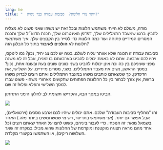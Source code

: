 ```yaml
---
lang: he
title: "  יותר מדי חלונות?  סביבות עבודה כבר ניסית?"
---
```



מודה, מעולם לא הייתי משתמש חלונות ובכל זאת יש משהו שאני פשוט לא מצליח להבין: ברגע שמעבד התמלילים שלך, דפדפן האינטרנט שלך,
תכנת הדוא״ל שלך ותכנת המסרים המידיים פתוחה ועוד כמה חלונות כדי לסייר בין הקבצים שלך. איך משתמשי חלונות לא <b>הולכים לאיבוד</b>
בתוך כל הבלגן הזה?



  סביבות עבודה זו תכונה שלא אוותר עליה לעולם. בטח יש לכם צג יחיד, נכון? נסו לינוקס, ויהיו לכם ארבעה. אתם לא באמת יכולים להביט בארבעתם בו זמנית, אבל זה לא משנה מפני שעיניכם בין כה וכה אינן יכולות להביט בשני כוונים שונים בעת ובעונה אחת, נכון? במסך הראשון, נשים את מעבד התמלילים. בשני, מסרים מיידיים. על השלישי, את הדפדפן. כך שכשאתם כותבים  משהו במעבד התמלילים ואתם רוצים לבדוק משהו ברשת, אין צורך לבחור בין כל החלונות הפתוחים שתקועים מאחורי משהו- פשוט עברו למסך השלישי והפלא ופלא!  זה שם.

  הביטו במסך הבא, והקדישו תשומת לב לחלקו הימני התחתון.

<img src="Images/workspaces.png" border="0"/>

  זהו "מחליף סביבות העבודה" שלכם.  אתם יכולים שיהיו לכם ארבע מסכים (וירטואליים), אבל אפשר גם יותר. (אני משתמש בתריסר, ויש מי שמשתמשים ביותר מזה.) האחד בשמאל מואר: זה הנוכחי. כדי לעבור ביניהם, פשוט לחצו על האחד שאתם רוצים (כל אחד מהם מראה תצוגה מוקטנת ומוקדמת של החלונות שהוא מכיל: במקרה זה שאר השלושה ריקים), או השתמשו בקיצורי מקלדת.

<img src="Images/workspaces_full.png" border="0"/>





